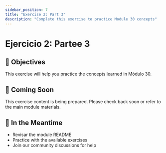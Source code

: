 ```yaml
---
sidebar_position: 7
title: "Exercise 2: Part 3"
description: "Complete this exercise to practice Module 30 concepts"
---
```


# Ejercicio 2: Partee 3

## 🎯 Objectives

This exercise will help you practice the concepts learned in Módulo 30.

## 📝 Coming Soon

This exercise content is being prepared. Please check back soon or refer to the main module materials.

## 🚀 In the Meantime

- Revisar the module README
- Practice with the available exercises
- Join our community discussions for help
